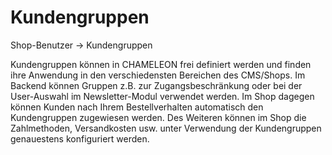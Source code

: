 # Kundengruppen

Shop-Benutzer → Kundengruppen

Kundengruppen können in CHAMELEON frei definiert werden und finden ihre Anwendung in den verschiedensten Bereichen des CMS/Shops. Im Backend können Gruppen z.B. zur Zugangsbeschränkung oder bei der User-Auswahl im Newsletter-Modul verwendet werden. Im Shop dagegen können Kunden nach Ihrem Bestellverhalten automatisch den Kundengruppen zugewiesen werden. Des Weiteren können im Shop die Zahlmethoden, Versandkosten usw. unter Verwendung der Kundengruppen genauestens konfiguriert werden.